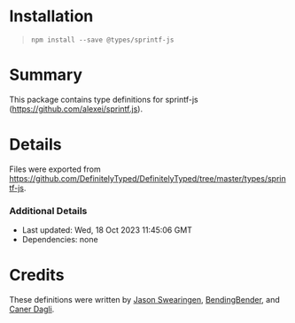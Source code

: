 # Installation
> `npm install --save @types/sprintf-js`

# Summary
This package contains type definitions for sprintf-js (https://github.com/alexei/sprintf.js).

# Details
Files were exported from https://github.com/DefinitelyTyped/DefinitelyTyped/tree/master/types/sprintf-js.

### Additional Details
 * Last updated: Wed, 18 Oct 2023 11:45:06 GMT
 * Dependencies: none

# Credits
These definitions were written by [Jason Swearingen](https://github.com/jasonswearingen), [BendingBender](https://github.com/BendingBender), and [Caner Dagli](https://github.com/cdagli).
